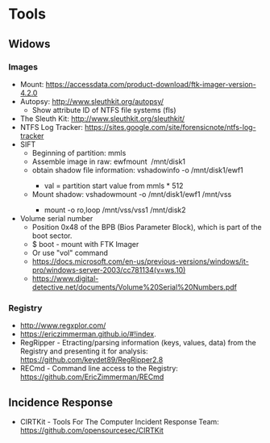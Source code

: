 # Tools

## Widows

### Images
- Mount: https://accessdata.com/product-download/ftk-imager-version-4.2.0
- Autopsy: http://www.sleuthkit.org/autopsy/
  - Show attribute ID of NTFS file systems (fls)
- The Sleuth Kit: http://www.sleuthkit.org/sleuthkit/
- NTFS Log Tracker: https://sites.google.com/site/forensicnote/ntfs-log-tracker
- SIFT
  - Beginning of partition: mmls <image>
  - Assemble image in raw: ewfmount <image> /mnt/disk1
  - obtain shadow file information: vshadowinfo -o <val> /mnt/disk1/ewf1
    - val = partition start value from mmls * 512
  - Mount shadow: vshadowmount -o <val>  /mnt/disk1/ewf1 /mnt/vss
    - mount -o ro,loop /mnt/vss/vss1 /mnt/disk2
- Volume serial number
  - Position 0x48 of the BPB (Bios Parameter Block), which is part of the boot sector.
  - $ boot - mount with FTK Imager
  - Or use "vol" command
  - https://docs.microsoft.com/en-us/previous-versions/windows/it-pro/windows-server-2003/cc781134(v=ws.10)
  - https://www.digital-detective.net/documents/Volume%20Serial%20Numbers.pdf

### Registry
- http://www.regxplor.com/
- https://ericzimmerman.github.io/#!index.
- RegRipper - Etracting/parsing information (keys, values, data) from the Registry and presenting it for analysis: https://github.com/keydet89/RegRipper2.8
- RECmd - Command line access to the Registry: https://github.com/EricZimmerman/RECmd

## Incidence Response
- CIRTKit - Tools For The Computer Incident Response Team: https://github.com/opensourcesec/CIRTKit

